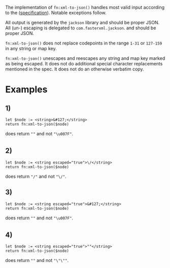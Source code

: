 The implementation of `fn:xml-to-json()` handles most valid input according to the ([specification](https://www.w3.org/TR/xpath-functions-31/#func-xml-to-json")). Notable exceptions follow.

All output is generated by the `jackson` library and should be proper JSON. All (un-) escaping is delegated to `com.fasterxml.jackson`. 
and should be proper JSON.

`fn:xml-to-json()` does not replace codepoints in the range `1-31` or `127-159` in any string or map key.

`fn:xml-to-json()` unescapes and reescapes any string and map key marked as being escaped.
It does not do additional special character replacements mentioned in the spec.
It does not do an otherwise verbatim copy.

# Examples

## 1)

```xquery
let $node := <string>&#127;</string>
return fn:xml-to-json($node)
```
does return `""` and not `"\u007F"`.

## 2)

```xquery
let $node := <string escaped="true">\/</string>
return fn:xml-to-json($node)
```
does return `"/"` and not `"\/"`.

## 3)

```xquery
let $node := <string escaped="true">&#127;</string>
return fn:xml-to-json($node)
```
does return `""` and not `"\u007F"`.

## 4)
```xquery
let $node := <string escaped="true">""</string>
return fn:xml-to-json($node)
```
does return `""` and not `"\"\""`.
